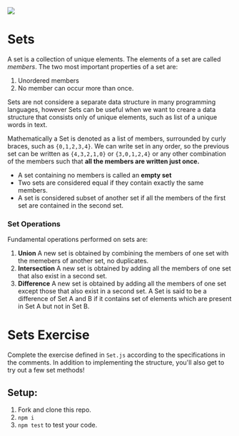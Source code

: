 ![](https://ga-dash.s3.amazonaws.com/production/assets/logo-9f88ae6c9c3871690e33280fcf557f33.png)

# Sets 

A set is a collection of unique elements. The elements of a set are called *members*. The two most important properties of a set are: 
   1. Unordered members
   2. No member can occur more than once.

Sets are not considere a separate data structure in many programming languages, however Sets can be useful when we want to creare a data structure that consists only of unique elements, such as list of a unique words in text.

Mathematically a Set is denoted as a list of members, surrounded by curly braces, such as `{0,1,2,3,4}`. We can write set in any order, so the previous set can be written as `{4,3,2,1,0}` or `{3,0,1,2,4}` or any other combination of the members such that **all the members are written just once.**

 * A set containing no members is called an **empty set**
 * Two sets are considered equal if they contain exactly the same members.
 * A set is considered subset of another set if all the members of the first set are contained in the second set.


### Set Operations 

Fundamental operations performed on sets are:

1. **Union**
  A new set is obtained by combining the members of one set with the memebers of another set, no duplicates.
2. **Intersection**
  A new set is obtained by adding all the members of one set that also exist in a second set.
3. **Difference**
  A new set is obtained by adding all the members of one set except those that also exist in a second set.
  A Set is said to be a difference of Set A and B if it contains set of elements which are present in Set A but not in Set B.

# Sets Exercise

Complete the exercise defined in `Set.js` according to the specifications in the comments. In addition to implementing the structure, you'll also get to try out a few set methods!

## Setup: 
1. Fork and clone this repo.
2. `npm i`
3. `npm test` to test your code.


